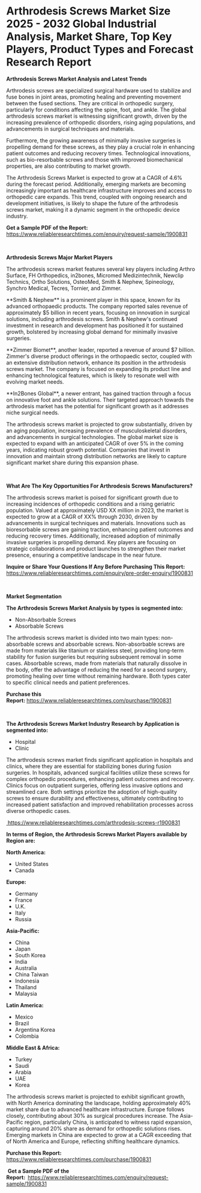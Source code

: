 <p><h1>Arthrodesis Screws Market Size 2025 - 2032 Global Industrial Analysis, Market Share, Top Key Players, Product Types and Forecast Research Report</h1></p><p><strong>Arthrodesis Screws Market Analysis and Latest Trends</strong></p>
<p><p>Arthrodesis screws are specialized surgical hardware used to stabilize and fuse bones in joint areas, promoting healing and preventing movement between the fused sections. They are critical in orthopedic surgery, particularly for conditions affecting the spine, foot, and ankle. The global arthrodesis screws market is witnessing significant growth, driven by the increasing prevalence of orthopedic disorders, rising aging populations, and advancements in surgical techniques and materials.</p><p>Furthermore, the growing awareness of minimally invasive surgeries is propelling demand for these screws, as they play a crucial role in enhancing patient outcomes and reducing recovery times. Technological innovations, such as bio-resorbable screws and those with improved biomechanical properties, are also contributing to market growth.</p><p>The Arthrodesis Screws Market is expected to grow at a CAGR of 4.6% during the forecast period. Additionally, emerging markets are becoming increasingly important as healthcare infrastructure improves and access to orthopedic care expands. This trend, coupled with ongoing research and development initiatives, is likely to shape the future of the arthrodesis screws market, making it a dynamic segment in the orthopedic device industry.</p></p>
<p><strong>Get a Sample PDF of the Report:&nbsp;</strong> <a href="https://www.reliableresearchtimes.com/enquiry/request-sample/1900831?utm_campaign=2264&utm_medium=2&utm_source=Github&utm_content=ia&utm_term=16042025&utm_id=arthrodesis-screws">https://www.reliableresearchtimes.com/enquiry/request-sample/1900831</a></p>
<p>&nbsp;</p>
<p><strong>Arthrodesis Screws Major Market Players</strong></p>
<p><p>The arthrodesis screws market features several key players including Arthro Surface, FH Orthopedics, in2bones, Micromed Medizintechnik, Newclip Technics, Ortho Solutions, OsteoMed, Smith & Nephew, Spineology, Synchro Medical, Tecres, Tornier, and Zimmer.</p><p>**Smith & Nephew** is a prominent player in this space, known for its advanced orthopaedic products. The company reported sales revenue of approximately $5 billion in recent years, focusing on innovation in surgical solutions, including arthrodesis screws. Smith & Nephew's continued investment in research and development has positioned it for sustained growth, bolstered by increasing global demand for minimally invasive surgeries.</p><p>**Zimmer Biomet**, another leader, reported a revenue of around $7 billion. Zimmer's diverse product offerings in the orthopaedic sector, coupled with an extensive distribution network, enhance its position in the arthrodesis screws market. The company is focused on expanding its product line and enhancing technological features, which is likely to resonate well with evolving market needs.</p><p>**In2Bones Global**, a newer entrant, has gained traction through a focus on innovative foot and ankle solutions. Their targeted approach towards the arthrodesis market has the potential for significant growth as it addresses niche surgical needs.</p><p>The arthrodesis screws market is projected to grow substantially, driven by an aging population, increasing prevalence of musculoskeletal disorders, and advancements in surgical technologies. The global market size is expected to expand with an anticipated CAGR of over 5% in the coming years, indicating robust growth potential. Companies that invest in innovation and maintain strong distribution networks are likely to capture significant market share during this expansion phase.</p></p>
<p>&nbsp;</p>
<p><strong>What Are The Key Opportunities For Arthrodesis Screws Manufacturers?</strong></p>
<p><p>The arthrodesis screws market is poised for significant growth due to increasing incidences of orthopedic conditions and a rising geriatric population. Valued at approximately USD XX million in 2023, the market is expected to grow at a CAGR of XX% through 2030, driven by advancements in surgical techniques and materials. Innovations such as bioresorbable screws are gaining traction, enhancing patient outcomes and reducing recovery times. Additionally, increased adoption of minimally invasive surgeries is propelling demand. Key players are focusing on strategic collaborations and product launches to strengthen their market presence, ensuring a competitive landscape in the near future.</p></p>
<p><strong>Inquire or Share Your Questions If Any Before Purchasing This Report:</strong> <a href="https://www.reliableresearchtimes.com/enquiry/pre-order-enquiry/1900831?utm_campaign=2264&utm_medium=2&utm_source=Github&utm_content=ia&utm_term=16042025&utm_id=arthrodesis-screws">https://www.reliableresearchtimes.com/enquiry/pre-order-enquiry/1900831</a></p>
<p>&nbsp;</p>
<p><strong>Market Segmentation</strong></p>
<p><strong>The Arthrodesis Screws Market Analysis by types is segmented into:</strong></p>
<p><ul><li>Non-Absorbable Screws</li><li>Absorbable Screws</li></ul></p>
<p><p>The arthrodesis screws market is divided into two main types: non-absorbable screws and absorbable screws. Non-absorbable screws are made from materials like titanium or stainless steel, providing long-term stability for fusion surgeries but requiring subsequent removal in some cases. Absorbable screws, made from materials that naturally dissolve in the body, offer the advantage of reducing the need for a second surgery, promoting healing over time without remaining hardware. Both types cater to specific clinical needs and patient preferences.</p></p>
<p><strong>Purchase this Report:&nbsp;</strong><a href="https://www.reliableresearchtimes.com/purchase/1900831?utm_campaign=2264&utm_medium=2&utm_source=Github&utm_content=ia&utm_term=16042025&utm_id=arthrodesis-screws">https://www.reliableresearchtimes.com/purchase/1900831</a></p>
<p>&nbsp;</p>
<p><strong>The Arthrodesis Screws Market Industry Research by Application is segmented into:</strong></p>
<p><ul><li>Hospital</li><li>Clinic</li></ul></p>
<p><p>The arthrodesis screws market finds significant application in hospitals and clinics, where they are essential for stabilizing bones during fusion surgeries. In hospitals, advanced surgical facilities utilize these screws for complex orthopedic procedures, enhancing patient outcomes and recovery. Clinics focus on outpatient surgeries, offering less invasive options and streamlined care. Both settings prioritize the adoption of high-quality screws to ensure durability and effectiveness, ultimately contributing to increased patient satisfaction and improved rehabilitation processes across diverse orthopedic cases.</p></p>
<p><a href="https://www.reliableresearchtimes.com/arthrodesis-screws-r1900831?utm_campaign=2264&utm_medium=2&utm_source=Github&utm_content=ia&utm_term=16042025&utm_id=arthrodesis-screws">&nbsp;https://www.reliableresearchtimes.com/arthrodesis-screws-r1900831</a></p>
<p><strong>In terms of Region, the Arthrodesis Screws Market Players available by Region are:</strong></p>
<p>
    <p> <strong> North America: </strong>
        <ul>
            <li>United States</li>
            <li>Canada</li>
        </ul>
        </p> 
    <p> <strong> Europe: </strong>
        <ul>
            <li>Germany</li>
            <li>France</li>
            <li>U.K.</li>
            <li>Italy</li>
            <li>Russia</li>
        </ul>
        </p> 
    <p> <strong> Asia-Pacific: </strong>
        <ul>
            <li>China</li>
            <li>Japan</li>
            <li>South Korea</li>
            <li>India</li>
            <li>Australia</li>
            <li>China Taiwan</li>
            <li>Indonesia</li>
            <li>Thailand</li>
            <li>Malaysia</li>
        </ul>
        </p> 
    <p> <strong> Latin America: </strong>
        <ul>
            <li>Mexico</li>
            <li>Brazil</li>
            <li>Argentina Korea</li>
            <li>Colombia</li>
        </ul>
        </p> 
    <p> <strong> Middle East & Africa: </strong>
        <ul>
            <li>Turkey</li>
            <li>Saudi</li>
            <li>Arabia</li>
            <li>UAE</li>
            <li>Korea</li>
        </ul>
    </p>
    </p>
<p><p>The arthrodesis screws market is projected to exhibit significant growth, with North America dominating the landscape, holding approximately 40% market share due to advanced healthcare infrastructure. Europe follows closely, contributing about 30% as surgical procedures increase. The Asia-Pacific region, particularly China, is anticipated to witness rapid expansion, capturing around 20% share as demand for orthopedic solutions rises. Emerging markets in China are expected to grow at a CAGR exceeding that of North America and Europe, reflecting shifting healthcare dynamics.</p></p>
<p><strong>Purchase this Report: </strong><a href="https://www.reliableresearchtimes.com/purchase/1900831?utm_campaign=2264&utm_medium=2&utm_source=Github&utm_content=ia&utm_term=16042025&utm_id=arthrodesis-screws">https://www.reliableresearchtimes.com/purchase/1900831</a></p>
<p>&nbsp;<strong>Get a Sample PDF of the Report:&nbsp;&nbsp;</strong><a href="https://www.reliableresearchtimes.com/enquiry/request-sample/1900831?utm_campaign=2264&utm_medium=2&utm_source=Github&utm_content=ia&utm_term=16042025&utm_id=arthrodesis-screws">https://www.reliableresearchtimes.com/enquiry/request-sample/1900831</a></p>
<p><strong></strong></p>
<p><p></p><p></p><p></p></p>